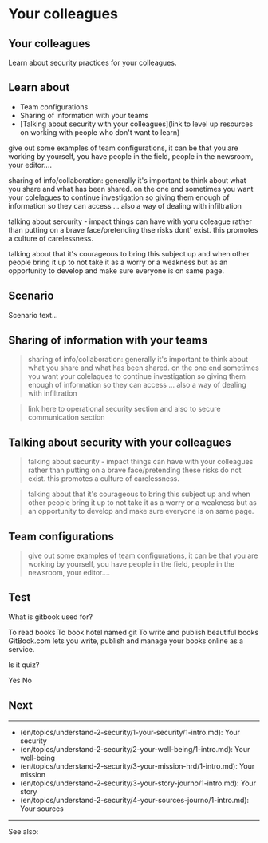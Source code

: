 # Your colleagues
## Your colleagues

Learn about security practices for your colleagues.


## Learn about
- Team configurations
- Sharing of information with your teams
- [Talking about security with your colleagues](link to level up resources on working with people who don't want to learn)



give out some examples of team configurations, it can be that you are working by yourself, you have people in the field, people in the newsroom, your editor....

sharing of info/collaboration: generally it's important to think about what you share and what has been shared. on the one end sometimes you want your colelagues to continue investigation so giving them enough of information so they can access ... also a way of dealing with infiltration


talking about sercurity - impact things can have with yoru coleague rather than putting on a brave face/pretending thse risks dont' exist. this promotes a culture of carelessness.


talking about that it's courageous to bring this subject up and when other people bring it up to not take it as a worry or a weakness but as an opportunity to develop and make sure everyone is on same page.


## Scenario
Scenario text...

## Sharing of information with your teams


>sharing of info/collaboration: generally it's important to think about what you share and what has been shared. on the one end sometimes you want your colelagues to continue investigation so giving them enough of information so they can access ... also a way of dealing with infiltration


>link here to operational security section and also to secure communication section


## Talking about security with your colleagues

>talking about security - impact things can have with your colleagues rather than putting on a brave face/pretending these risks do not exist. this promotes a culture of carelessness.

>talking about that it's courageous to bring this subject up and when other people bring it up to not take it as a worry or a weakness but as an opportunity to develop and make sure everyone is on same page.


## Team configurations

>give out some examples of team configurations, it can be that you are working by yourself, you have people in the field, people in the newsroom, your editor....


## Test
<quiz name="Gitbook Quiz">
    <question multiple>
        <p>What is gitbook used for?</p>
        <answer correct>To read books</answer>
        <answer>To book hotel named git</answer>
        <answer correct>To write and publish beautiful books</answer>
        <explanation>GitBook.com lets you write, publish and manage your books online as a service.</explanation>
    </question>
    <question>
        <p>Is it quiz?</p>
        <answer correct>Yes</answer>
        <answer>No</answer>
    </question>
</quiz>

## Next
---
- (en/topics/understand-2-security/1-your-security/1-intro.md): Your security
- (en/topics/understand-2-security/2-your-well-being/1-intro.md): Your well-being
- (en/topics/understand-2-security/3-your-mission-hrd/1-intro.md): Your mission
- (en/topics/understand-2-security/3-your-story-journo/1-intro.md): Your story
- (en/topics/understand-2-security/4-your-sources-journo/1-intro.md): Your sources
---
See also: 


